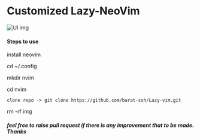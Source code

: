 <h1>Customized Lazy-NeoVim</h1>

<img src="./img/Screenshot 2023-12-24 at 10.13.27 PM.png" alt="UI img" style="width: 250px, height: 200px"/>

<h4>Steps to use</h4>

install neovim

cd ~/.config

mkdir nvim

cd nvim

```plaintext
clone repo -> git clone https://github.com/barat-ssh/Lazy-vim.git
```

rm -rf img

<h5>feel free to raise pull request if there is any improvement that to be made. Thanks</h5>
